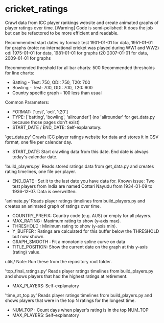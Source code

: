 # cricket_ratings
Crawl data from ICC player rankings website and create animated graphs of player ratings over time.
[Warning] Code is semi-polished: It does the job but can be refactored to be more efficient and readable.

Recommended start dates by format:
test 1901-01-01 for data, 1951-01-01 for graphs (note: no international cricket was played during WW1 and WW2)
odi  1975-01-01 for data, 1981-01-01 for graphs
t20  2007-01-01 for data, 2009-01-01 for graphs

Recommended threshold for all bar charts: 500
Recommended thresholds for line charts:
+ Batting - Test: 750, ODI: 750, T20: 700
+ Bowling - Test: 700, ODI: 700, T20: 600
+ Country specific graph - 100 less than usual

Common Parameters:
+ FORMAT: ['test', 'odi', 't20']
+ TYPE: ['batting', 'bowling', 'allrounder'] (no 'allrounder' for get_data.py because those pages don't exist)
+ START_DATE / END_DATE: Self-explanatory.

'get_data.py'
Crawls ICC player ratings website for data and stores it in CSV format, one file per calendar day.
+ START_DATE: Start crawling data from this date. End date is always today's calendar date.

'build_players.py'
Reads stored ratings data from get_data.py and creates rating timelines, one file per player.
+ END_DATE  : Set it to the last date you have data for.
Known issue: Two test players from India are named Cottari Nayudu from 1934-01-09 to 1936-12-07. Data is overwritten.

'animate.py'
Reads player ratings timelines from build_players.py and creates an animated graph of ratings over time.
+ COUNTRY_PREFIX: Country code (e.g. AUS) or empty for all players.
+ MAX_RATING    : Maximum rating to show (y-axis max).
+ THRESHOLD     : Minimum rating to show (y-axis min).
+ Y_BUFFER      : Ratings are calculated for this buffer below the THRESHOLD but now shown.
+ GRAPH_SMOOTH  : Fit a monotonic spline curve on data
+ TITLE_POSITION: Show the current date on the graph at this y-axis (rating) value.

utils/
Note: Run these from the repository root folder.

'top_final_ratings.py'
Reads player ratings timelines from build_players.py and shows players that had the highest ratings at retirement.
+ MAX_PLAYERS: Self-explanatory

'time_at_top.py'
Reads player ratings timelines from build_players.py and shows players that were in the top N ratings for the longest time.
+ NUM_TOP    : Count days when player's rating is in the top NUM_TOP
+ MAX_PLAYERS: Self-explanatory
